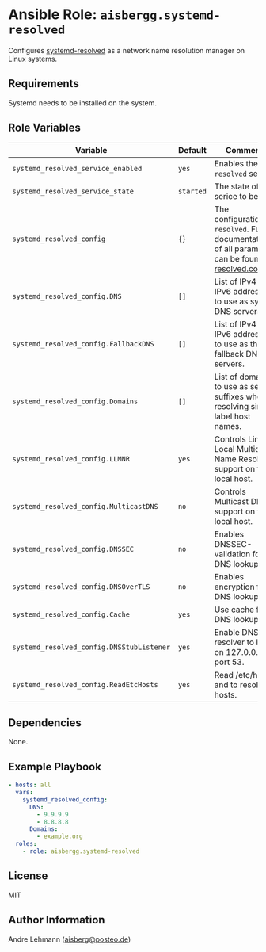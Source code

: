 # Ansible Role: `aisbergg.systemd-resolved`

Configures [systemd-resolved](https://www.freedesktop.org/software/systemd/man/systemd-resolved.service.html#) as a network name resolution manager on Linux systems.

## Requirements

Systemd needs to be installed on the system.

## Role Variables

| Variable | Default | Comments |
|----------|---------|----------|
| `systemd_resolved_service_enabled` | `yes` | Enables the `resolved` service. |
| `systemd_resolved_service_state` | `started` | The state of the serice to be in. |
| `systemd_resolved_config` | `{}` | The configuration for `resolved`. Full documentation of all parameters can be found in [resolved.conf(5)](https://www.freedesktop.org/software/systemd/man/resolved.conf.html). |
| `systemd_resolved_config.DNS` | `[]` | List of  IPv4 and IPv6 addresses to use as system DNS servers. |
| `systemd_resolved_config.FallbackDNS` | `[]` | List of IPv4 and IPv6 addresses to use as the fallback DNS servers. |
| `systemd_resolved_config.Domains` | `[]` | List of domains to use as search suffixes when resolving single-label host names. |
| `systemd_resolved_config.LLMNR` | `yes` | Controls Link-Local Multicast Name Resolution support on the local host. |
| `systemd_resolved_config.MulticastDNS` | `no` | Controls Multicast DNS support on the local host. |
| `systemd_resolved_config.DNSSEC` | `no` | Enables DNSSEC-validation for DNS lookups. |
| `systemd_resolved_config.DNSOverTLS` | `no` | Enables encryption for DNS lookups. |
| `systemd_resolved_config.Cache` | `yes` | Use cache for DNS lookups. |
| `systemd_resolved_config.DNSStubListener` | `yes` | Enable DNS stub resolver to listen on 127.0.0.53 port 53. |
| `systemd_resolved_config.ReadEtcHosts` | `yes` | Read /etc/hosts and to resolve hosts. |

## Dependencies

None.

## Example Playbook

```yaml
- hosts: all
  vars: 
    systemd_resolved_config:
      DNS:
        - 9.9.9.9
        - 8.8.8.8
      Domains:
        - example.org
  roles:
    - role: aisbergg.systemd-resolved
```

## License

MIT

## Author Information

Andre Lehmann (aisberg@posteo.de)

